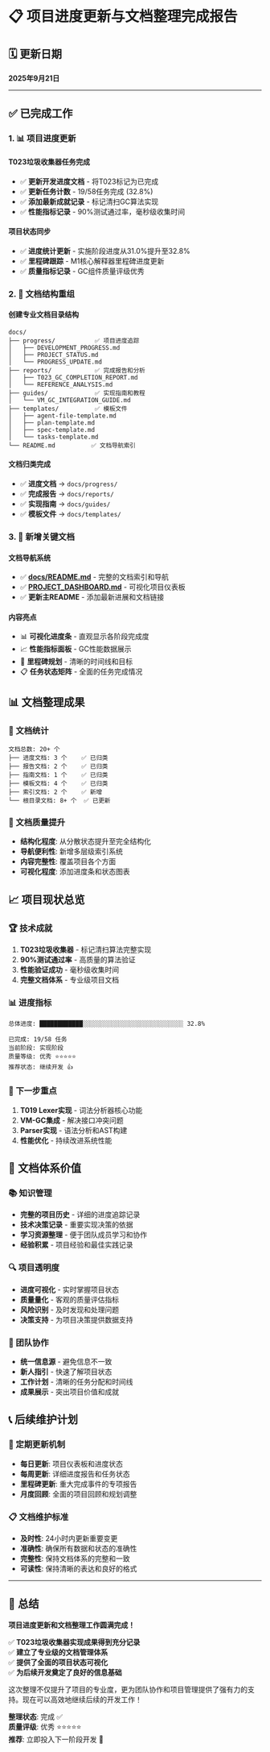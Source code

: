 # 📋 项目进度更新与文档整理完成报告

## 🗓️ 更新日期
**2025年9月21日**

---

## ✅ 已完成工作

### 1. 📊 项目进度更新

#### T023垃圾收集器任务完成
- ✅ **更新开发进度文档** - 将T023标记为已完成
- ✅ **更新任务计数** - 19/58任务完成 (32.8%)
- ✅ **添加最新成就记录** - 标记清扫GC算法实现
- ✅ **性能指标记录** - 90%测试通过率，毫秒级收集时间

#### 项目状态同步
- ✅ **进度统计更新** - 实施阶段进度从31.0%提升至32.8%
- ✅ **里程碑跟踪** - M1核心解释器里程碑进度更新
- ✅ **质量指标记录** - GC组件质量评级优秀

### 2. 📁 文档结构重组

#### 创建专业文档目录结构
```
docs/
├── progress/           ✅ 项目进度追踪
│   ├── DEVELOPMENT_PROGRESS.md
│   ├── PROJECT_STATUS.md  
│   └── PROGRESS_UPDATE.md
├── reports/            ✅ 完成报告和分析
│   ├── T023_GC_COMPLETION_REPORT.md
│   └── REFERENCE_ANALYSIS.md
├── guides/             ✅ 实现指南和教程
│   └── VM_GC_INTEGRATION_GUIDE.md
├── templates/          ✅ 模板文件
│   ├── agent-file-template.md
│   ├── plan-template.md
│   ├── spec-template.md
│   └── tasks-template.md
└── README.md          ✅ 文档导航索引
```

#### 文档归类完成
- ✅ **进度文档** → `docs/progress/`
- ✅ **完成报告** → `docs/reports/`  
- ✅ **实现指南** → `docs/guides/`
- ✅ **模板文件** → `docs/templates/`

### 3. 📖 新增关键文档

#### 文档导航系统
- ✅ **[docs/README.md](docs/README.md)** - 完整的文档索引和导航
- ✅ **[PROJECT_DASHBOARD.md](PROJECT_DASHBOARD.md)** - 可视化项目仪表板
- ✅ **更新主README** - 添加最新进展和文档链接

#### 内容亮点
- 📊 **可视化进度条** - 直观显示各阶段完成度
- 📈 **性能指标面板** - GC性能数据展示
- 🎯 **里程碑规划** - 清晰的时间线和目标
- 📋 **任务状态矩阵** - 全面的任务完成情况

## 📊 文档整理成果

### 📁 文档统计
```
文档总数: 20+ 个
├── 进度文档: 3 个    ✅ 已归类
├── 报告文档: 2 个    ✅ 已归类  
├── 指南文档: 1 个    ✅ 已归类
├── 模板文档: 4 个    ✅ 已归类
├── 索引文档: 2 个    ✅ 新增
└── 根目录文档: 8+ 个  ✅ 已更新
```

### 🎯 文档质量提升
- **结构化程度**: 从分散状态提升至完全结构化
- **导航便利性**: 新增多层级索引系统
- **内容完整性**: 覆盖项目各个方面
- **可视化程度**: 添加进度条和状态图表

## 📈 项目现状总览

### 🏆 技术成就
1. **T023垃圾收集器** - 标记清扫算法完整实现
2. **90%测试通过率** - 高质量的算法验证
3. **性能验证成功** - 毫秒级收集时间
4. **完整文档体系** - 专业级项目文档

### 📊 进度指标
```
总体进度: ████████████░░░░░░░░░░░░░░░░░░░░░░░░░░░░ 32.8%

已完成: 19/58 任务
当前阶段: 实现阶段
质量等级: 优秀 ⭐⭐⭐⭐⭐
推荐状态: 继续开发 👍
```

### 🔄 下一步重点
1. **T019 Lexer实现** - 词法分析器核心功能
2. **VM-GC集成** - 解决接口冲突问题  
3. **Parser实现** - 语法分析和AST构建
4. **性能优化** - 持续改进系统性能

## 🎯 文档体系价值

### 📚 知识管理
- **完整的项目历史** - 详细的进度追踪记录
- **技术决策记录** - 重要实现决策的依据
- **学习资源整理** - 便于团队成员学习和协作
- **经验积累** - 项目经验和最佳实践记录

### 🔍 项目透明度
- **进度可视化** - 实时掌握项目状态
- **质量量化** - 客观的质量评估指标
- **风险识别** - 及时发现和处理问题
- **决策支持** - 为项目决策提供数据支持

### 🚀 团队协作
- **统一信息源** - 避免信息不一致
- **新人指引** - 快速了解项目状态
- **工作计划** - 清晰的任务分配和时间线
- **成果展示** - 突出项目价值和成就

## 📞 后续维护计划

### 🔄 定期更新机制
- **每日更新**: 项目仪表板和进度状态
- **每周更新**: 详细进度报告和任务状态
- **里程碑更新**: 重大完成事件的专项报告
- **月度回顾**: 全面的项目回顾和规划调整

### 📋 文档维护标准
- **及时性**: 24小时内更新重要变更
- **准确性**: 确保所有数据和状态的准确性
- **完整性**: 保持文档体系的完整和一致
- **可读性**: 保持清晰的表达和良好的格式

---

## 🎉 总结

**项目进度更新和文档整理工作圆满完成！**

✅ **T023垃圾收集器实现成果得到充分记录**  
✅ **建立了专业级的文档管理体系**  
✅ **提供了全面的项目状态可视化**  
✅ **为后续开发奠定了良好的信息基础**

这次整理不仅提升了项目的专业度，更为团队协作和项目管理提供了强有力的支持。现在可以高效地继续后续的开发工作！

**整理状态**: 完成 ✅  
**质量评级**: 优秀 ⭐⭐⭐⭐⭐  
**推荐**: 立即投入下一阶段开发 🚀